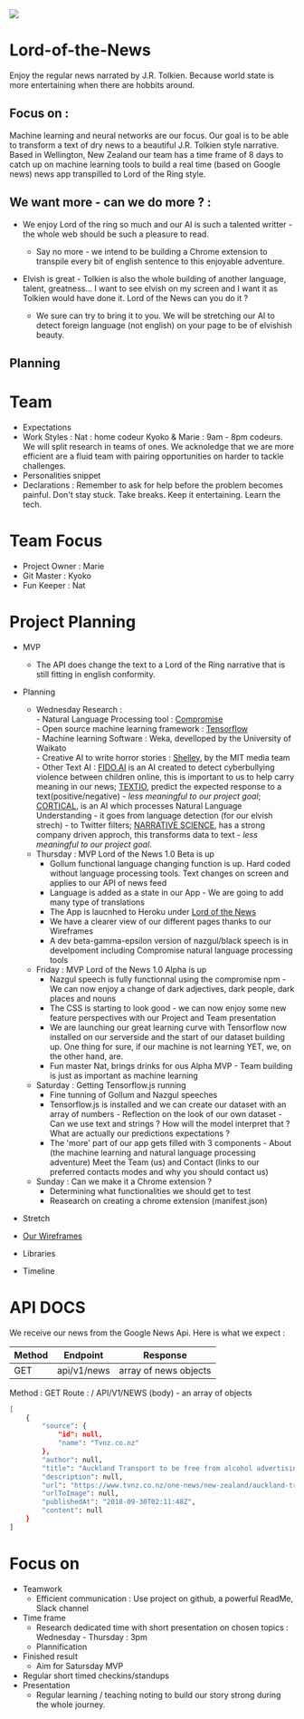 <img src='https://images.unsplash.com/photo-1528148415198-ca01b36752d4?ixlib=rb-0.3.5&ixid=eyJhcHBfaWQiOjEyMDd9&s=6c75a803a39020489503d7a82643af56&auto=format&fit=crop&w=1650&q=80' >

# Lord-of-the-News

Enjoy the regular news narrated by J.R. Tolkien. Because world state is more entertaining when there are hobbits around.

## Focus on :
Machine learning and neural networks are our focus. Our goal is to be able to transform a text of dry news to a beautiful J.R. Tolkien style narrative. 
Based in Wellington, New Zealand our team has a time frame of 8 days to catch up on machine learning tools to build a real time (based on Google news) news app transpilled to Lord of the Ring style. 

## We want more - can we do more ? :
- We enjoy Lord of the ring so much and our AI is such a talented writter - the whole web should be such a pleasure to read.
  - Say no more - we intend to be building a Chrome extension to transpile every bit of english sentence to this enjoyable adventure.

- Elvish is great - Tolkien is also the whole building of another language, talent, greatness... I want to see elvish on my screen and I want it as Tolkien would have done it. Lord of the News can you do it ?
  - We sure can try to bring it to you. We will be stretching our AI to detect foreign language (not english) on your page to be of elvishish beauty. 

## Planning
# Team
- Expectations
- Work Styles : 
  Nat : home codeur
  Kyoko & Marie : 9am - 8pm codeurs. We will split research in teams of ones. We acknoledge that we are more efficient are a fluid team with pairing opportunities on harder to tackle challenges.
- Personalities snippet
- Declarations : Remember to ask for help before the problem becomes painful. Don't stay stuck. Take breaks. Keep it entertaining. Learn the tech.

# Team Focus
- Project Owner : Marie
- Git Master : Kyoko
- Fun Keeper : Nat

# Project Planning
- MVP
  - The API does change the text to a Lord of the Ring narrative that is still fitting in english conformity. 
- Planning
  - Wednesday
    Research : \
        - Natural Language Processing tool  : <a href='https://github.com/spencermountain/compromise'>Compromise</a> \
        - Open source machine learning framework  : <a href='https://github.com/tensorflow/tensorflow'>Tensorflow</a>\
        - Machine learning Software  : Weka, develloped by the University of Waikato\
        - Creative AI to write horror stories  : <a href='http://shelley.ai/'>Shelley</a>, by the MIT media team \
        - Other Text AI : <a href='http://fido.ai/'>FIDO.AI</a> is an AI created to detect cyberbullying violence between children online, this is important to us to help carry meaning in our news;  <a href='https://textio.com/'>TEXTIO</a>, predict the expected response to a text(positive/negative) - <i>less meaningful to our project goal</i>;  <a href='https://www.cortical.io/'>CORTICAL</a>, is an AI which processes Natural Language Understanding - it goes from language detection (for our elvish strech) - to Twitter filters;  <a href='https://narrativescience.com/'>NARRATIVE SCIENCE</a>, has a strong company driven approch, this transforms data to text - <i>less meaningful to our project goal</i>.
  - Thursday :  MVP Lord of the News 1.0 Beta is up &nbsp;
      - Gollum functional language changing function is up. Hard coded without language processing tools. Text changes on screen and applies to our API of news feed &nbsp;
      - Language is added as a state in our App - We are going to add many type of translations &nbsp;
      - The App is laucnhed to Heroku under [Lord of the News](http://lord-of-the-news.herokuapp.com/) &nbsp;
      - We have a clearer view of our different pages thanks to our Wireframes &nbsp;
      - A dev beta-gamma-epsilon version of nazgul/black speech is in develpoment including Compromise natural language processing tools &nbsp;
  - Friday :  MVP Lord of the News 1.0 Alpha is up &nbsp;
       - Nazgul speech is fully functionnal using the compromise npm - We can now enjoy a change of dark adjectives, dark people, dark places and nouns &nbsp;
       - The CSS is starting to look good - we can now enjoy some new feature perspectives with our Project and Team presentation &nbsp;
       - We are launching our great learning curve with Tensorflow now installed on our serverside and the start of our dataset building up. One thing for sure, if our machine is not learning YET, we, on the other hand, are. &nbsp;
       - Fun master Nat, brings drinks for ous Alpha MVP - Team building is just as important as machine learning &nbsp;
   - Saturday :  Getting Tensorflow.js running &nbsp;
       - Fine tunning of Gollum and Nazgul speeches &nbsp;
       - Tensorflow.js is installed and we can create our dataset with an array of numbers - Reflection on the look of our own dataset - Can we use text and strings ? How will the model interpret that ? What are actually our predictions expectations ? &nbsp;
       - The 'more' part of our app gets filled with 3 components - About (the machine learning and natural language processing adventure) Meet the Team (us) and Contact (links to our preferred contacts modes and why you should contact us) &nbsp;
   - Sunday :  Can we make it a Chrome extension ? &nbsp;
       - Determining what functionalities we should get to test &nbsp;
       - Reasearch on creating a chrome extension (manifest.json) &nbsp;
      
- Stretch
- <a href=https://github.com/marie-phu-qui/Lord-of-the-News/tree/master/public/images/wireframes>Our Wireframes</a>
- Libraries
- Timeline


# API DOCS

We receive our news from the Google News Api. Here is what we expect : 

  | Method | Endpoint | Response | 
  | --- | --- | --- |
  | GET | api/v1/news | array of news objects | 


Method : GET 
Route : / API/V1/NEWS
(body) - an array of objects

```sh
[
    {
        "source": {
            "id": null,
            "name": "Tvnz.co.nz"
        },
        "author": null,
        "title": "Auckland Transport to be free from alcohol advertising from Monday",
        "description": null,
        "url": "https://www.tvnz.co.nz/one-news/new-zealand/auckland-transport-free-alcohol-advertising-monday",
        "urlToImage": null,
        "publishedAt": "2018-09-30T02:11:48Z",
        "content": null
    }
]
```

# Focus on
- Teamwork
  - Efficient communication : Use project on github, a powerful ReadMe, Slack channel
- Time frame
  - Research dedicated time with short presentation on chosen topics : Wednesday - Thursday : 3pm
  - Plannification 
- Finished result
  - Aim for Satursday MVP 
- Regular short timed checkins/standups 
- Presentation
  - Regular learning / teaching noting to build our story strong during the whole journey.

